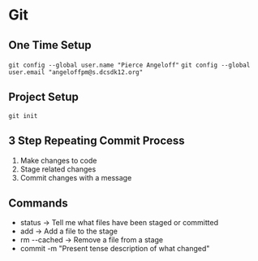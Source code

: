 # Git

## One Time Setup

` git config --global user.name "Pierce Angeloff" `
` git config --global user.email "angeloffpm@s.dcsdk12.org" `

## Project Setup

` git init `

## 3 Step Repeating Commit Process
1. Make changes to code
2. Stage related changes
3. Commit changes with a message

## Commands

* status -> Tell me what files have been staged or committed
* add -> Add a file to the stage
* rm --cached -> Remove a file from a stage
* commit -m "Present tense description of what changed"